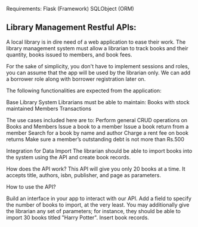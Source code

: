 Requirements:
Flask (Framework)
SQLObject (ORM)

Library Management Restful APIs:
------------------------------------------------------
A local library is in dire need of a web application to ease their work. The library management system must allow a librarian to track books and their quantity, books issued to members, and book fees.

For the sake of simplicity, you don't have to implement sessions and roles, you can assume that the app will be used by the librarian only. We can add a borrower role along with borrower registration later on.

The following functionalities are expected from the application:

Base Library System
Librarians must be able to maintain:
Books with stock maintained
Members
Transactions

The use cases included here are to:
Perform general CRUD operations on Books and Members
Issue a book to a member
Issue a book return from a member
Search for a book by name and author
Charge a rent fee on book returns
Make sure a member’s outstanding debt is not more than Rs.500

Integration for Data Import
The librarian should be able to import books into the system using the API and create book records.

How does the API work?
This API will give you only 20 books at a time.
It accepts title, authors, isbn, publisher, and page as parameters.

How to use the API?

Build an interface in your app to interact with our API.
Add a field to specify the number of books to import, at the very least.
You may additionally give the librarian any set of parameters; for instance, they should be able to import 30 books titled "Harry Potter".
Insert book records.



